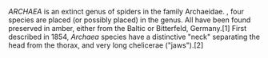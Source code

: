 _ARCHAEA_ is an extinct genus of spiders in the family Archaeidae. , four species are placed (or possibly placed) in the genus. All have been found preserved in amber, either from the Baltic or Bitterfeld, Germany.[1] First described in 1854, _Archaea_ species have a distinctive "neck" separating the head from the thorax, and very long chelicerae ("jaws").[2]
